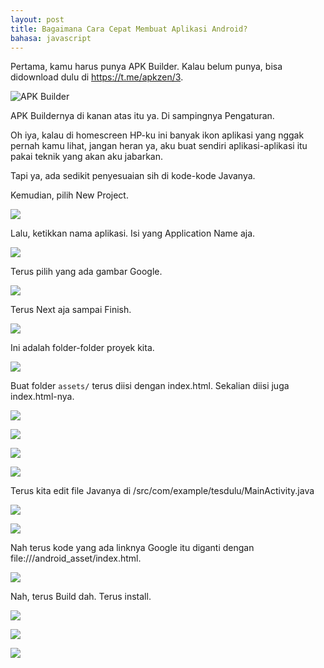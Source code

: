 ```yaml
---
layout: post
title: Bagaimana Cara Cepat Membuat Aplikasi Android?
bahasa: javascript
---
```


Pertama, kamu harus punya APK Builder. Kalau belum punya, bisa didownload dulu di <https://t.me/apkzen/3>.

![APK Builder](https://qph.fs.quoracdn.net/main-qimg-2402082d5b3b3a218597189acdee79ca)

APK Buildernya di kanan atas itu ya. Di sampingnya Pengaturan.

Oh iya, kalau di homescreen HP-ku ini banyak ikon aplikasi yang nggak pernah kamu lihat, jangan heran ya, aku buat sendiri aplikasi-aplikasi itu pakai teknik yang akan aku jabarkan.

Tapi ya, ada sedikit penyesuaian sih di kode-kode Javanya.

Kemudian, pilih New Project.

![](https://qph.fs.quoracdn.net/main-qimg-2902aad8bc10ad134fb28b03d72e60c4)

Lalu, ketikkan nama aplikasi. Isi yang Application Name aja.

![](https://qph.fs.quoracdn.net/main-qimg-ca379de3ddc2bdf86e1c6f488727cedc)

Terus pilih yang ada gambar Google.

![](https://qph.fs.quoracdn.net/main-qimg-9bc8ef52872c40cda67c17d7827967cf)

Terus Next aja sampai Finish.

![](https://qph.fs.quoracdn.net/main-qimg-096f051d8c3f81d52e06115a3129116e)

Ini adalah folder-folder proyek kita.

![](https://qph.fs.quoracdn.net/main-qimg-f96e42231ae0f9dfcfc7a63bf8cb0779)

Buat folder `assets/` terus diisi dengan index.html. Sekalian diisi juga index.html-nya.

![](https://qph.fs.quoracdn.net/main-qimg-8d2533a2bb231334d24fe35cb0654caf)

![](https://qph.fs.quoracdn.net/main-qimg-e27c3a2b7a570f2d82b423f2fad3e7e4)

![](https://qph.fs.quoracdn.net/main-qimg-4d4e6676911406abf0085c133fb1cee9)

![](https://qph.fs.quoracdn.net/main-qimg-f59cd0ef52e3f9bfa112054d5407a2a8)

Terus kita edit file Javanya di /src/com/example/tesdulu/MainActivity.java

![](https://qph.fs.quoracdn.net/main-qimg-20f6d270b32142cbdfee48159ef468a9)

![](https://qph.fs.quoracdn.net/main-qimg-e1d005bbbd4da333c6a5941dd81afa3e)

Nah terus kode yang ada linknya Google itu diganti dengan file:///android_asset/index.html.

![](https://qph.fs.quoracdn.net/main-qimg-791eeeee3ab1e405fa066dcb894619ab)

Nah, terus Build dah. Terus install.

![](https://qph.fs.quoracdn.net/main-qimg-a346e847e6728f80e2abc044695d8ad4)

![](https://qph.fs.quoracdn.net/main-qimg-df14f5464a3ba7afd796fb7b40990030)

![](https://qph.fs.quoracdn.net/main-qimg-2897bad49ba773df2f5ba15fbe261ed7)

